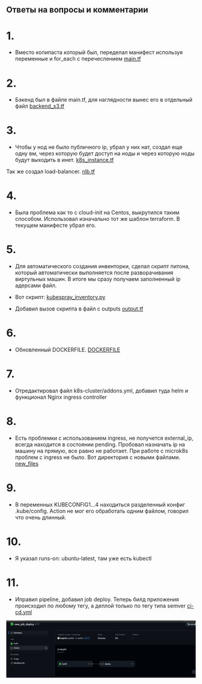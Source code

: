 ## Ответы на вопросы и комментарии

# 1.
- Вместо копипаста который был, переделал манифест используя переменные и for_each с перечеслением
[main.tf](https://github.com/bogkofe/terraform-diplom/blob/master/src/main.tf)

# 2.
- Бэкенд был в файле main.tf, для наглядности вынес его в отдельный файл
[backend_s3.tf](https://github.com/bogkofe/terraform-diplom/blob/master/src/backend_s3.tf)

# 3.
- Чтобы у нод не было публичного ip, убрал у них нат, создал еще одну вм, через которую будет доступ на ноды и через которую ноды будут выходить в инет. 
[k8s_instance.tf](https://github.com/bogkofe/terraform-diplom/blob/master/src/k8s_instance.tf)

Так же создал load-balancer.
[nlb.tf](https://github.com/bogkofe/terraform-diplom/blob/master/src/loadbalancer.tf)

# 4.
- Была проблема как то с cloud-init на Centos, выкрутился таким способом. Использовал изначально тот же шаблон terraform. В текущем манифесте убрал его.

# 5.
- Для автоматического создания инвенторки, сделал скрипт питона, который автоматически выполняется после разворачивания виртульных машин. В итоге мы сразу получаем заполненный ip адерсами файл.
- Вот скрипт:
[kubespray_inventory.py](https://github.com/bogkofe/terraform-diplom/blob/master/src/kubespray_inventory.py)

- Добавил вызов скрипта в файл c outputs
[output.tf](https://github.com/bogkofe/terraform-diplom/blob/master/src/output.tf)

# 6.
- Обновленный DOCKERFILE. 
[DOCKERFILE](https://github.com/bogkofe/app-diplom/blob/master/Dockerfile)

# 7.
- Отредактировал файл k8s-cluster/addons.yml, добавил туда helm и функционал Nginx ingress controller

# 8.
- Есть проблемки с использованием ingress, не получется external_ip, всегда находится в состоянии pending. Пробовал назначать ip на машину на прямую, все равно не работает. При работе с microk8s проблем с ingress не было. Вот директория с новыми файлами.
[new_files](https://github.com/bogkofe/kubernets-diplom/blob/master/new_files)

# 9. 
- В переменных KUBECONFIG1…4 находиться разделенный конфиг .kube/config. Action не мог его обработать одним файлом, говорил что очень длинный.

# 10.
- Я указал runs-on: ubuntu-latest, там уже есть kubectl

# 11.
- Иправил pipeline, добавил job deploy. Теперь билд приложения происходил по любому тегу, а деплой только по тегу типа semver
[ci-cd.yml](https://github.com/bogkofe/app-diplom/blob/master/src/ci-cd.yml)

![k](https://github.com/bogkofe/diplom/blob/main/files/20.png)